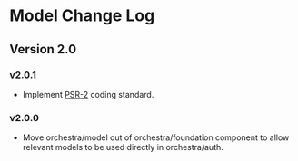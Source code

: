 Model Change Log
==============

## Version 2.0

### v2.0.1

* Implement [PSR-2](https://github.com/php-fig/fig-standards/blob/master/accepted/PSR-2-coding-style-guide.md) coding standard.

### v2.0.0

* Move orchestra/model out of orchestra/foundation component to allow relevant models to be used directly in orchestra/auth.

